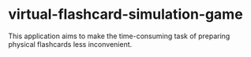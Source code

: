 # virtual-flashcard-simulation-game
This application aims to make the time-consuming task of preparing physical flashcards less inconvenient.
